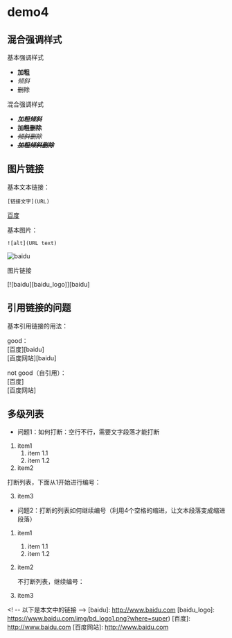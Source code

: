 # demo4

## 混合强调样式

基本强调样式

- **加粗**  
- *倾斜*  
- ~~删除~~  

混合强调样式  

- ***加粗倾斜***  
- **~~加粗删除~~**  
- ~~*倾斜删除*~~
- ~~***加粗倾斜删除***~~    

## 图片链接

基本文本链接：  

    [链接文字](URL)

[百度](http://www.baidu.com)

基本图片：

    ![alt](URL text)
    
![baidu](https://www.baidu.com/img/bd_logo1.png?where=super "百度网站")

图片链接

[![baidu][baidu_logo]][baidu]

## 引用链接的问题

基本引用链接的用法：  

good：  
[百度][baidu]  
[百度网站][baidu]

not good（自引用）：  
[百度]  
[百度网站]

## 多级列表

- 问题1：如何打断：空行不行，需要文字段落才能打断

1. item1  
    1. item 1.1  
    2. item 1.2  
2. item2  

打断列表，下面从1开始进行编号：

3. item3  

- 问题2：打断的列表如何继续编号（利用4个空格的缩进，让文本段落变成缩进段落）

1. item1  
    1. item 1.1  
    2. item 1.2  
2. item2  

    不打断列表，继续编号：

3. item3  


<! -- 以下是本文中的链接 -->
[baidu]: http://www.baidu.com
[baidu_logo]: https://www.baidu.com/img/bd_logo1.png?where=super)
[百度]: http://www.baidu.com
[百度网站]: http://www.baidu.com